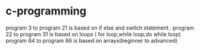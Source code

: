 # c-programming
program 3 to program 21 is based on if else and switch statement . 
program 22 to program 31 is based on loops ( for loop,while loop,do while loop) 
program 64 to program 86 is based on arrays(beginner to advanced)

